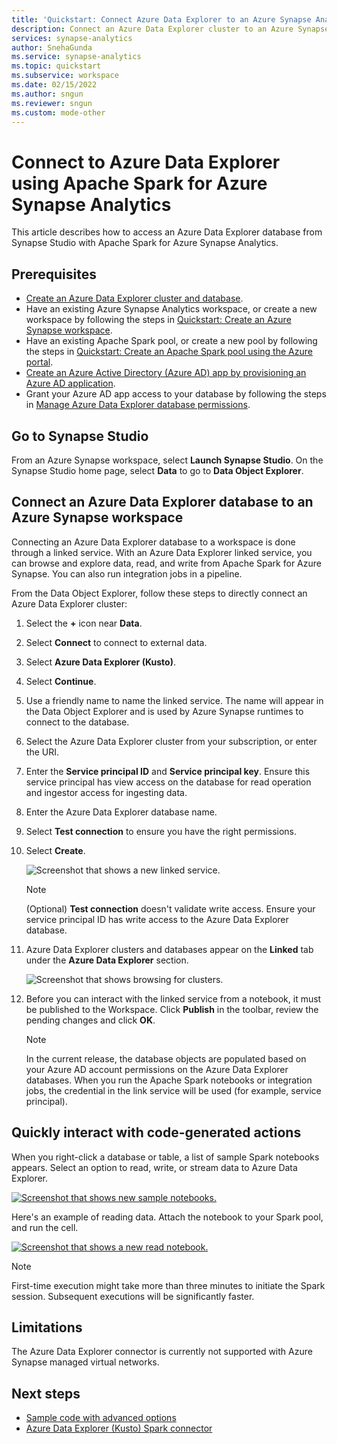 ```yaml
---
title: 'Quickstart: Connect Azure Data Explorer to an Azure Synapse Analytics workspace'
description: Connect an Azure Data Explorer cluster to an Azure Synapse Analytics workspace by using Apache Spark for Azure Synapse Analytics.
services: synapse-analytics
author: SnehaGunda
ms.service: synapse-analytics
ms.topic: quickstart
ms.subservice: workspace
ms.date: 02/15/2022
ms.author: sngun
ms.reviewer: sngun
ms.custom: mode-other
---
```


# Connect to Azure Data Explorer using Apache Spark for Azure Synapse Analytics

This article describes how to access an Azure Data Explorer database from Synapse Studio with Apache Spark for Azure Synapse Analytics.

## Prerequisites

* [Create an Azure Data Explorer cluster and database](/azure/data-explorer/create-cluster-database-portal).
* Have an existing Azure Synapse Analytics workspace, or create a new workspace by following the steps in [Quickstart: Create an Azure Synapse workspace](./quickstart-create-workspace.md).
* Have an existing Apache Spark pool, or create a new pool by following the steps in [Quickstart: Create an Apache Spark pool using the Azure portal](./quickstart-create-apache-spark-pool-portal.md).
* [Create an Azure Active Directory (Azure AD) app by provisioning an Azure AD application](/azure/data-explorer/kusto/management/access-control/how-to-provision-aad-app).
* Grant your Azure AD app access to your database by following the steps in [Manage Azure Data Explorer database permissions](/azure/data-explorer/manage-database-permissions).

## Go to Synapse Studio

From an Azure Synapse workspace, select **Launch Synapse Studio**. On the Synapse Studio home page, select **Data** to go to **Data Object Explorer**.

## Connect an Azure Data Explorer database to an Azure Synapse workspace

Connecting an Azure Data Explorer database to a workspace is done through a linked service. With an Azure Data Explorer linked service, you can browse and explore data, read, and write from Apache Spark for Azure Synapse. You can also run integration jobs in a pipeline.

From the Data Object Explorer, follow these steps to directly connect an Azure Data Explorer cluster:

1. Select the **+** icon near **Data**.
1. Select **Connect** to connect to external data.
1. Select **Azure Data Explorer (Kusto)**.
1. Select **Continue**.
1. Use a friendly name to name the linked service. The name will appear in the Data Object Explorer and is used by Azure Synapse runtimes to connect to the database.
1. Select the Azure Data Explorer cluster from your subscription, or enter the URI.
1. Enter the **Service principal ID** and **Service principal key**. Ensure this service principal has view access on the database for read operation and ingestor access for ingesting data.
1. Enter the Azure Data Explorer database name.
1. Select **Test connection** to ensure you have the right permissions.
1. Select **Create**.

    ![Screenshot that shows a new linked service.](./media/quickstart-connect-azure-data-explorer/003-new-linked-service.png)

    > [!NOTE]
    > (Optional) **Test connection** doesn't validate write access. Ensure your service principal ID has write access to the Azure Data Explorer database.

1. Azure Data Explorer clusters and databases appear on the **Linked** tab under the **Azure Data Explorer** section.

    ![Screenshot that shows browsing for clusters.](./media/quickstart-connect-azure-data-explorer/004-browse-clusters.png)

1. Before you can interact with the linked service from a notebook, it must be published to the Workspace. Click **Publish** in the toolbar, review the pending changes and click **OK**.

    > [!NOTE]
    > In the current release, the database objects are populated based on your Azure AD account permissions on the Azure Data Explorer databases. When you run the Apache Spark notebooks or integration jobs, the credential in the link service will be used (for example, service principal).

## Quickly interact with code-generated actions

When you right-click a database or table, a list of sample Spark notebooks appears. Select an option to read, write, or stream data to Azure Data Explorer.

[![Screenshot that shows new sample notebooks.](./media/quickstart-connect-azure-data-explorer/005-new-notebook.png)](./media/quickstart-connect-azure-data-explorer/005-new-notebook.png#lightbox)

Here's an example of reading data. Attach the notebook to your Spark pool, and run the cell.

[![Screenshot that shows a new read notebook.](./media/quickstart-connect-azure-data-explorer/006-read-data.png)](./media/quickstart-connect-azure-data-explorer/006-read-data.png#lightbox)

   > [!NOTE]
   > First-time execution might take more than three minutes to initiate the Spark session. Subsequent executions will be significantly faster.

## Limitations

The Azure Data Explorer connector is currently not supported with Azure Synapse managed virtual networks.

## Next steps

* [Sample code with advanced options](https://github.com/Azure/azure-kusto-spark/blob/master/samples/src/main/python/SynapseSample.py)
* [Azure Data Explorer (Kusto) Spark connector](https://github.com/Azure/azure-kusto-spark)
